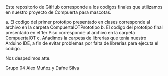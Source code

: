 Este repositorio de GitHub corresponde a los codigos finales que utilizamos
en nuestro proyecto de Compuerta para mascotas.

a. El codigo del primer prototipo presentado en clases corresponde al archivo en la carpeta CompuertaIOTPrototipo
b. El codigo del prototipo final presentado en el 1er Piso corresponde al archivo en la carpeta CompuertaIOT
c. Añadimos la carpeta de librerias que tenia nuestro Arduino IDE, a fin de evitar problemas por falta de librerias para ejecuta el codigo.

Nos despedimos atte.

Grupo 04
Alex Muñoz y Dafne Silva
